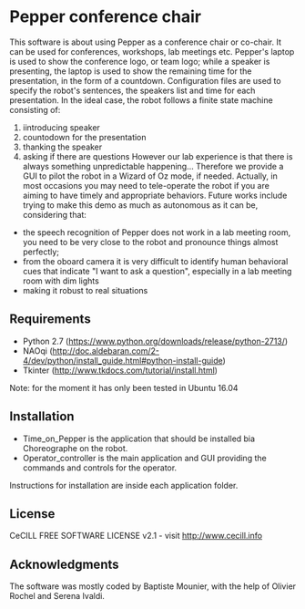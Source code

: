 # Pepper conference chair

This software is about using Pepper as a conference chair or co-chair. It can be used for conferences, workshops, lab meetings etc. Pepper's laptop is used to show the conference logo, or team logo; while a speaker is presenting, the laptop is used to show the remaining time for the presentation, in the form of a countdown. Configuration files are used to specify the robot's sentences, the speakers list and time for each presentation. In the ideal case, the robot follows a finite state machine consisting of:
1) iintroducing speaker
2) countodown for the presentation
3) thanking the speaker
4) asking if there are questions
However our lab experience is that there is always something unpredictable happening...
Therefore we provide a GUI to pilot the robot in a Wizard of Oz mode, if needed. Actually, in most occasions you may need to tele-operate the robot if you are aiming to have timely and appropriate behaviors.
Future works include trying to make this demo as much as autonomous as it can be, considering that:
- the speech recognition of Pepper does not work in a lab meeting room, you need to be very close to the robot and pronounce things almost perfectly;
- from the oboard camera it is very difficult to identify human behavioral cues that indicate "I want to ask a question", especially in a lab meeting room with dim lights
- making it robust to real situations


## Requirements

* Python 2.7 (https://www.python.org/downloads/release/python-2713/)
* NAOqi (http://doc.aldebaran.com/2-4/dev/python/install_guide.html#python-install-guide)
* Tkinter (http://www.tkdocs.com/tutorial/install.html)

Note: for the moment it has only been tested in Ubuntu 16.04

## Installation

* Time_on_Pepper is the application that should be installed bia Choreographe on the robot.
* Operator_controller is the main application and GUI providing the commands and controls for the operator.

Instructions for installation are inside each application folder.


## License

CeCILL FREE SOFTWARE LICENSE v2.1 - visit http://www.cecill.info


## Acknowledgments

The software was mostly coded by Baptiste Mounier, with the help of Olivier Rochel and Serena Ivaldi.
